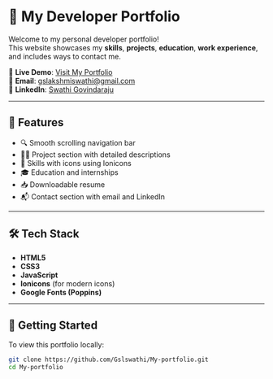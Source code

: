 # 💼 My Developer Portfolio

Welcome to my personal developer portfolio!  
This website showcases my **skills**, **projects**, **education**, **work experience**, and includes ways to contact me.

🔗 **Live Demo**: [Visit My Portfolio](https://gslswathi.github.io/My-portfolio/)  
📧 **Email**: gslakshmiswathi@gmail.com  
📇 **LinkedIn**: [Swathi Govindaraju](https://www.linkedin.com/in/swathi-govindaraju-39a31625a)

---

## 📁 Features

- 🔍 Smooth scrolling navigation bar
- 👩‍💻 Project section with detailed descriptions
- 🧠 Skills with icons using Ionicons
- 🎓 Education and internships
- 📥 Downloadable resume
- 📬 Contact section with email and LinkedIn

---

## 🛠️ Tech Stack

- **HTML5**
- **CSS3**
- **JavaScript**
- **Ionicons** (for modern icons)
- **Google Fonts (Poppins)**

---

## 🚀 Getting Started

To view this portfolio locally:

```bash
git clone https://github.com/Gslswathi/My-portfolio.git
cd My-portfolio
